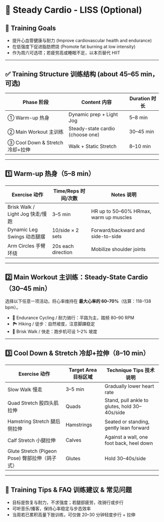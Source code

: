 # 🚶 Steady Cardio - LISS (Optional)

## 🎯 Training Goals

- 提升心血管健康与耐力 (Improve cardiovascular health and endurance)
- 在低强度下促进脂肪燃烧 (Promote fat burning at low intensity)
- 作为周六可选项；若疲劳高或睡眠不足，以本页替代 HIIT

---

## ✅ Training Structure 训练结构 (about 45–65 min，可选)

| Phase 阶段         | Content 内容                            | Duration 时长      |
| ------------ | ------------------------------- | --------- |
| ① Warm-up 热身       | Dynamic prep + Light Jog                 | 5–8 min    |
| ② Main Workout 主训练     | Steady-state cardio (choose one) | 30–45 min|
| ③ Cool Down & Stretch 冷却+拉伸  | Walk + Static Stretch                 | 8–10 min  |

---

## 1️⃣ Warm-up 热身（5–8 min）

| Exercise 动作              | Time/Reps 时间/次数   | Notes 说明                          |
| ----------------- | ------------- | ----------------------------- |
| Brisk Walk / Light Jog 快走/慢跑 | 3–5 min        | HR up to 50–60% HRmax, warm up muscles |
| Dynamic Leg Swings 动态腿摆 | 10/side × 2 sets | Forward/backward and side-to-side |
| Arm Circles 手臂环绕 | 20s each direction | Mobilize shoulder joints |

---

## 2️⃣ Main Workout 主训练：Steady-State Cardio（30–45 min）

选择以下任意一项活动，将心率维持在 **最大心率的 60–70%**（估算：118–138 bpm）。

- 🚴 Endurance Cycling / 耐力骑行：平路为主，踏频 80–90 RPM
- 🏞️ Hiking / 徒步：自然坡度，注意脚踝稳定
- 🚶 Brisk Walk / 快走：跑步机可设 1–2% 坡度

---

## 3️⃣ Cool Down & Stretch 冷却+拉伸（8–10 min）

| Exercise 动作                      | Target Area 目标区域       | Technique Tips 技术说明                             |
| ------------------------- | -------------- | ------------------------------------ |
| Slow Walk 慢走 | 3–5 min | Gradually lower heart rate |
| Quad Stretch 股四头肌拉伸 | Quads | Stand, pull ankle to glutes, hold 30–40s/side |
| Hamstring Stretch 腿后侧拉伸 | Hamstrings | Seated or standing, gently lean forward |
| Calf Stretch 小腿拉伸 | Calves | Against a wall, one foot back, heel down |
| Glute Stretch (Pigeon Pose) 臀部拉伸（鸽子式） | Glutes | Hold 30–40s/side |

---

## 🧠 Training Tips & FAQ 训练建议 & 常见问题

- 目标是恢复与耐力，不求强度；若腿部疲劳，改骑行或步行
- 可听音乐/播客，保持心率稳定与步态效率
- 当周若已累积高量下肢训练，可仅做 20–30 分钟轻度步行 + 拉伸
